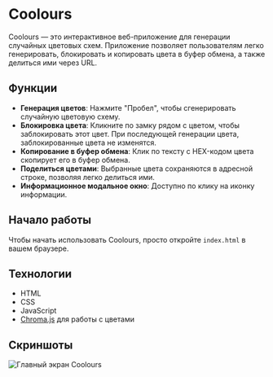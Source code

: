 # Coolours

Coolours — это интерактивное веб-приложение для генерации случайных цветовых схем. Приложение позволяет пользователям легко генерировать, блокировать и копировать цвета в буфер обмена, а также делиться ими через URL.

## Функции

- **Генерация цветов**: Нажмите "Пробел", чтобы сгенерировать случайную цветовую схему.
- **Блокировка цвета**: Кликните по замку рядом с цветом, чтобы заблокировать этот цвет. При последующей генерации цвета, заблокированные цвета не изменятся.
- **Копирование в буфер обмена**: Клик по тексту с HEX-кодом цвета скопирует его в буфер обмена.
- **Поделиться цветами**: Выбранные цвета сохраняются в адресной строке, позволяя легко делиться ими.
- **Информационное модальное окно**: Доступно по клику на иконку информации.

## Начало работы

Чтобы начать использовать Coolours, просто откройте `index.html` в вашем браузере.

## Технологии

- HTML
- CSS
- JavaScript
- [Chroma.js](https://gka.github.io/chroma.js/) для работы с цветами


## Скриншоты

![Главный экран Coolours]([https://disk.yandex.ru/i/o2gDej7JhqlVyg](https://disk.yandex.ru/i/o2gDej7JhqlVyg))

